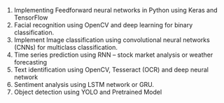 1. Implementing Feedforward neural networks in Python using Keras and TensorFlow 
2. Facial recognition using OpenCV and deep learning for binary classification.  
3. Implement Image classification using convolutional neural networks (CNNs) for multiclass 
classification. 
4. Time series prediction using RNN – stock market analysis or weather forecasting  
5. Text identification using OpenCV, Tesseract (OCR) and deep neural network  
6. Sentiment analysis using LSTM network or GRU.  
7. Object detection using YOLO and Pretrained Model 
